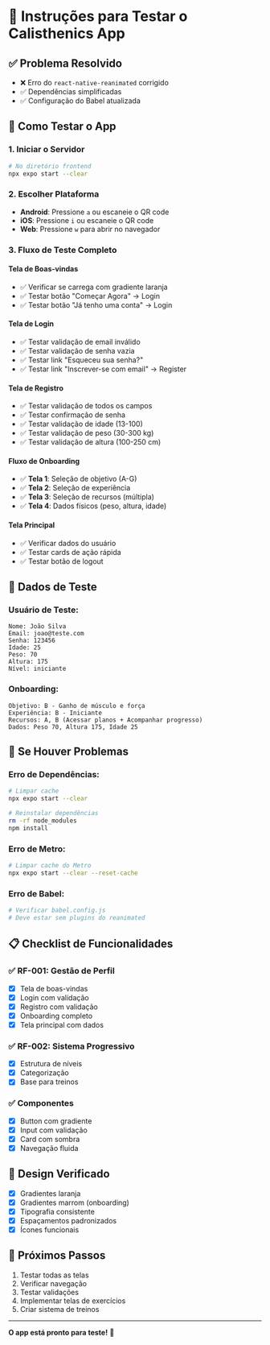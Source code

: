 # 🚀 Instruções para Testar o Calisthenics App

## ✅ **Problema Resolvido**
- ❌ Erro do `react-native-reanimated` corrigido
- ✅ Dependências simplificadas
- ✅ Configuração do Babel atualizada

## 📱 **Como Testar o App**

### 1. **Iniciar o Servidor**
```bash
# No diretório frontend
npx expo start --clear
```

### 2. **Escolher Plataforma**
- **Android**: Pressione `a` ou escaneie o QR code
- **iOS**: Pressione `i` ou escaneie o QR code  
- **Web**: Pressione `w` para abrir no navegador

### 3. **Fluxo de Teste Completo**

#### **Tela de Boas-vindas**
- ✅ Verificar se carrega com gradiente laranja
- ✅ Testar botão "Começar Agora" → Login
- ✅ Testar botão "Já tenho uma conta" → Login

#### **Tela de Login**
- ✅ Testar validação de email inválido
- ✅ Testar validação de senha vazia
- ✅ Testar link "Esqueceu sua senha?"
- ✅ Testar link "Inscrever-se com email" → Register

#### **Tela de Registro**
- ✅ Testar validação de todos os campos
- ✅ Testar confirmação de senha
- ✅ Testar validação de idade (13-100)
- ✅ Testar validação de peso (30-300 kg)
- ✅ Testar validação de altura (100-250 cm)

#### **Fluxo de Onboarding**
- ✅ **Tela 1**: Seleção de objetivo (A-G)
- ✅ **Tela 2**: Seleção de experiência
- ✅ **Tela 3**: Seleção de recursos (múltipla)
- ✅ **Tela 4**: Dados físicos (peso, altura, idade)

#### **Tela Principal**
- ✅ Verificar dados do usuário
- ✅ Testar cards de ação rápida
- ✅ Testar botão de logout

## 🎯 **Dados de Teste**

### **Usuário de Teste:**
```
Nome: João Silva
Email: joao@teste.com
Senha: 123456
Idade: 25
Peso: 70
Altura: 175
Nível: iniciante
```

### **Onboarding:**
```
Objetivo: B - Ganho de músculo e força
Experiência: B - Iniciante
Recursos: A, B (Acessar planos + Acompanhar progresso)
Dados: Peso 70, Altura 175, Idade 25
```

## 🔧 **Se Houver Problemas**

### **Erro de Dependências:**
```bash
# Limpar cache
npx expo start --clear

# Reinstalar dependências
rm -rf node_modules
npm install
```

### **Erro de Metro:**
```bash
# Limpar cache do Metro
npx expo start --clear --reset-cache
```

### **Erro de Babel:**
```bash
# Verificar babel.config.js
# Deve estar sem plugins do reanimated
```

## 📋 **Checklist de Funcionalidades**

### ✅ **RF-001: Gestão de Perfil**
- [x] Tela de boas-vindas
- [x] Login com validação
- [x] Registro com validação
- [x] Onboarding completo
- [x] Tela principal com dados

### ✅ **RF-002: Sistema Progressivo**
- [x] Estrutura de níveis
- [x] Categorização
- [x] Base para treinos

### ✅ **Componentes**
- [x] Button com gradiente
- [x] Input com validação
- [x] Card com sombra
- [x] Navegação fluida

## 🎨 **Design Verificado**
- [x] Gradientes laranja
- [x] Gradientes marrom (onboarding)
- [x] Tipografia consistente
- [x] Espaçamentos padronizados
- [x] Ícones funcionais

## 🚀 **Próximos Passos**
1. Testar todas as telas
2. Verificar navegação
3. Testar validações
4. Implementar telas de exercícios
5. Criar sistema de treinos

---

**O app está pronto para teste!** 🎉
